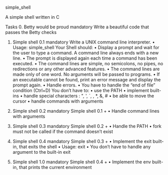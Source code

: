 simple_shell

A simple shell written in C

Tasks
0. Betty would be proud
mandatory Write a beautiful code that passes the Betty checks

1. Simple shell 0.1
mandatory Write a UNIX command line interpreter. • Usage: simple_shell Your Shell should: • Display a prompt and wait for the user to type a command. A command line always ends with a new line. • The prompt is displayed again each time a command has been executed. • The command lines are simple, no semicolons, no pipes, no redirections or any other advanced features. • The command lines are made only of one word. No arguments will be passed to programs. • If an executable cannot be found, print an error message and display the prompt again. • Handle errors. • You have to handle the “end of file” condition (Ctrl+D) You don’t have to: • use the PATH • implement built-ins • handle special characters : ", ', `, , *, &, # • be able to move the cursor • handle commands with arguments

2. Simple shell 0.2
mandatory Simple shell 0.1 + • Handle command lines with arguments

3. Simple shell 0.3
mandatory Simple shell 0.2 + • Handle the PATH • fork must not be called if the command doesn’t exist

4. Simple shell 0.4
mandatory Simple shell 0.3 + • Implement the exit built-in, that exits the shell • Usage: exit • You don’t have to handle any argument to the built-in exit

5. Simple shell 1.0
mandatory Simple shell 0.4 + • Implement the env built-in, that prints the current environment


